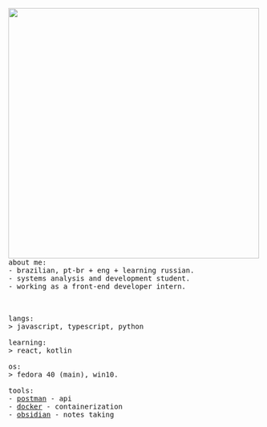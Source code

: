 <p float="left">
 <img src="https://github.com/bjmontr/bjmontr/blob/main/side_imgs/img1.jpg" width="500" align="left">
  <p float="left">
    <samp>
      <br>
      <br>
      about me:<br>
             - brazilian, pt-br + eng + learning russian.<br>
             - systems analysis and development student.<br>
             - working as a front-end developer intern.<br>
      <br>
      <br>
      <br>
      langs:<br>
          > javascript, typescript, python
      <br>
      <br>
      learning:<br>
          > react, kotlin
      <br>
      <br>
      os:<br>
        > fedora 40 (main), win10.
      <br>
      <br>
      tools:<br>
          - <a href="https://github.com/mandiant/flare-vm">postman</a> - api<br>
          - <a href="https://www.genymotion.com/">docker</a> - containerization <br>
          - <a href="https://obsidian.md/">obsidian</a> - notes taking<br> 
     <br>
     <br>
    </samp>
  </p>
</p>
